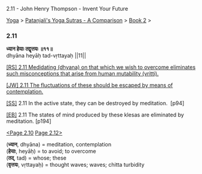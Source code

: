 2.11 - John Henry Thompson - Invent Your Future   
    

[Yoga](../../../yoga.md)‎ > ‎[Patanjali's Yoga Sutras - A Comparison](../../patanjani.md)‎ > ‎[Book 2](../book-2.md)‎ > ‎

### 2.11

**ध्यान हेयाः तद्वृत्तयः ॥११॥**  
dhyāna heyāḥ tad-vṛttayaḥ ||11||  
  
  
[\[RS\] 2.11 Medidating (dhyana) on that which we wish to overcome eliminates such misconceptions that arise from human mutability (vritti).](http://www.ashtangayoga.info/philosophy/yoga-sutra-patanjali/chapter-2/item/dhyana-heyah-tad-vrittayah-11/)  
  
[\[JW\] 2.11 The fluctuations of these should be escaped by means of contemplation.](http://books.google.com/books?id=YzFImjtOxUwC&pg=PA120&ci=133%2C194%2C746%2C64&source=bookclip)  
  
[\[SS\]](http://www.amazon.com/Yoga-Sutras-Patanjali-Commentary-Satchidananda/dp/0932040381) 2.11 In the active state, they can be destroyed by meditation.  \[p94\]  
  
[\[EB\]](http://www.amazon.com/Yoga-Sutras-Patanjali-Translation-Commentary/dp/0865477361/ref=sr_1_1?ie=UTF8&s=books&qid=1250508322&sr=1-1) 2.11 The states of mind produced by these klesas are eliminated by meditation. \[p194\]  
  
[<Page 2.10](210.md)  [Page 2.12>](212.md)  
  
  
  
  

(**ध्यान**, dhyāna) = meditation, contemplation  
(**हेयाः**, heyāḥ) = to avoid; to overcome  
(**तद्**, tad) = whose; these  
(**वृत्तयः**, vṛttayaḥ) = thought waves; waves; chitta turbidity

